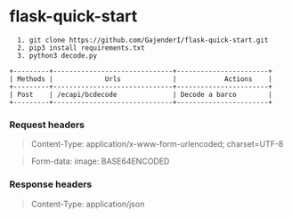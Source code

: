 # flask-quick-start

  ```
    1. git clone https://github.com/GajenderI/flask-quick-start.git
    2. pip3 install requirements.txt
    3. python3 decode.py 
  ```
    +---------+------------------------------+-----------------------+
    | Methods |             Urls             |            Actions    |
    +---------+------------------------------+-----------------------+
    | Post    | /ecapi/bcdecode              | Decode a barco        |
    +---------+------------------------------+-----------------------+
  
### Request headers  
  
>  Content-Type: application/x-www-form-urlencoded; charset=UTF-8

>  Form-data: image: BASE64ENCODED
  
### Response headers
 
> Content-Type: application/json  
              
